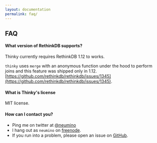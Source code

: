 ```yaml
---
layout: documentation
permalink: faq/
---
```


## FAQ

#### What version of RethinkDB supports?

Thinky currently requires RethinkDB 1.12 to works.

`thinky` uses `merge` with an anonymous function under the hood to perform joins and this feature was shipped only in 1.12.    
[https://github.com/rethinkdb/rethinkdb/issues/1345](https://github.com/rethinkdb/rethinkdb/issues/1345). 

#### What is Thinky's license

MIT license.

#### How can I contact you?

- Ping me on twitter at [@neumino](https://twitter.com/neumino)
- I hang out as `neumino` on [freenode](irc://irc.freenode.org/rethinkdb).
- If you run into a problem, please open an issue on [GitHub](https://github.com/neumino/thinky/issues?direction=desc&sort=created&state=open).


